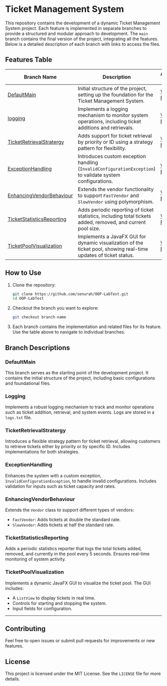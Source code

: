 # Ticket Management System

This repository contains the development of a dynamic Ticket Management System project. Each feature is implemented in separate branches to provide a structured and modular approach to development. The `main` branch contains the final version of the project, integrating all the features. Below is a detailed description of each branch with links to access the files.

## Features Table

| Branch Name                  | Description                                                                                     | Access Files                                  |
|------------------------------|-------------------------------------------------------------------------------------------------|----------------------------------------------|
| [DefaultMain](../../tree/DefaultMain)              | Initial structure of the project, setting up the foundation for the Ticket Management System. | [View Files](../../tree/DefaultMain)         |
| [logging](../../tree/logging)                     | Implements a logging mechanism to monitor system operations, including ticket additions and retrievals. | [View Files](../../tree/logging)             |
| [TicketRetrievalStratergy](../../tree/TicketRetrievalStratergy) | Adds support for ticket retrieval by priority or ID using a strategy pattern for flexibility.   | [View Files](../../tree/TicketRetrievalStratergy) |
| [ExceptionHandling](../../tree/ExceptionHandling) | Introduces custom exception handling (`InvalidConfigurationException`) to validate system configurations. | [View Files](../../tree/ExceptionHandling)   |
| [EnhancingVendorBehaviour](../../tree/EnhancingVendorBehaviour) | Extends the vendor functionality to support `FastVendor` and `SlowVendor` using polymorphism.   | [View Files](../../tree/EnhancingVendorBehaviour) |
| [TicketStatisticsReporting](../../tree/TicketStatisticsReporting) | Adds periodic reporting of ticket statistics, including total tickets added, removed, and current pool size. | [View Files](../../tree/TicketStatisticsReporting) |
| [TicketPoolVisualization](../../tree/TicketPoolVisualization) | Implements a JavaFX GUI for dynamic visualization of the ticket pool, showing real-time updates of ticket status. | [View Files](../../tree/TicketPoolVisualization) |

## How to Use

1. Clone the repository:
   ```bash
   git clone https://github.com/senurah/OOP-LabTest.git
   cd OOP-LabTest
   ```

2. Checkout the branch you want to explore:
   ```bash
   git checkout branch-name
   ```

3. Each branch contains the implementation and related files for its feature. Use the table above to navigate to individual branches.

## Branch Descriptions

### DefaultMain
This branch serves as the starting point of the development project. It contains the initial structure of the project, including basic configurations and foundational files.

### Logging
Implements a robust logging mechanism to track and monitor operations such as ticket addition, retrieval, and system events. Logs are stored in a `logs.txt` file.

### TicketRetrievalStratergy
Introduces a flexible strategy pattern for ticket retrieval, allowing customers to retrieve tickets either by priority or by specific ID. Includes implementations for both strategies.

### ExceptionHandling
Enhances the system with a custom exception, `InvalidConfigurationException`, to handle invalid configurations. Includes validation for inputs such as ticket capacity and rates.

### EnhancingVendorBehaviour
Extends the `Vendor` class to support different types of vendors:
- `FastVendor`: Adds tickets at double the standard rate.
- `SlowVendor`: Adds tickets at half the standard rate.

### TicketStatisticsReporting
Adds a periodic statistics reporter that logs the total tickets added, removed, and currently in the pool every 5 seconds. Ensures real-time monitoring of system activity.

### TicketPoolVisualization
Implements a dynamic JavaFX GUI to visualize the ticket pool. The GUI includes:
- A `ListView` to display tickets in real time.
- Controls for starting and stopping the system.
- Input fields for configuration.

---

## Contributing
Feel free to open issues or submit pull requests for improvements or new features.

## License
This project is licensed under the MIT License. See the `LICENSE` file for more details.

